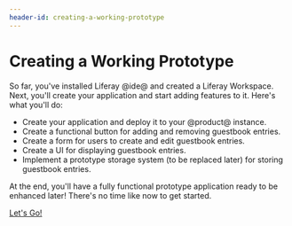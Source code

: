 ```yaml
---
header-id: creating-a-working-prototype
---
```


# Creating a Working Prototype

So far, you've installed Liferay @ide@ and created a Liferay Workspace. Next,
you'll create your application and start adding features to it. Here's what
you'll do: 

-   Create your application and deploy it to your @product@ instance. 
-   Create a functional button for adding and removing guestbook entries. 
-   Create a form for users to create and edit guestbook entries. 
-   Create a UI for displaying guestbook entries. 
-   Implement a prototype storage system (to be replaced later) for storing 
    guestbook entries. 

At the end, you'll have a fully functional prototype application ready to be
enhanced later! There's no time like now to get started. 

<a class="go-link btn btn-primary" href="/develop/tutorials/-/knowledge_base/7-1/writing-your-first-liferay-application">Let's Go!<span class="icon-circle-arrow-right"></span></a>
